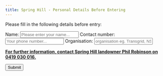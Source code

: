 ```yaml
---
title: Spring Hill - Personal Details Before Entering
---
```

Please fill in the following details before entry:

<form
  id='bio-form'
  action="https://formspree.io/f/xyyllkad"
  method="POST"
 class="form-group">
  <label for="name">
    Name:
  </label>
    <input type="text" name="name" id="name" class="form-control" required="1" placeholder="Please enter your name..." />
  <label for="phone">
    Contact number:
  </label>
    <input type="text" name="phone" id="phone" class="form-control" required="1" placeholder="Your phone number..." />
  <label for="organisation">
    Organisation:
  </label>
    <input type="text" name="phone" id="phone" class="form-control" required="1" placeholder="organisation eg. Transgrid, NSWTA, AFP or whatever..." />
  <p><b><u>For further information, contact Spring Hill landowner Phil Robinson on 0419 030 016.</u></b></p>
  <button type="submit" class="btn-control btn-primary">Submit</button>
</form>
